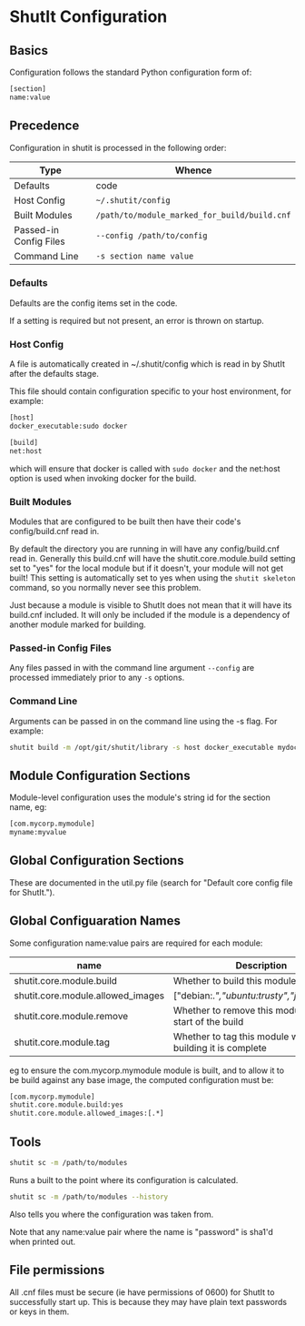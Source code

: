 # ShutIt Configuration

## Basics

Configuration follows the standard Python configuration form of:

```sh
[section]
name:value
```

## Precedence

Configuration in shutit is processed in the following order:

| Type          | Whence |
| -------------- | ------ |
| Defaults      | code |
| Host Config   | `~/.shutit/config` |
| Built Modules | `/path/to/module_marked_for_build/build.cnf` |
| Passed-in Config Files | `--config /path/to/config` |
| Command Line  | `-s section name value` |

### Defaults

Defaults are the config items set in the code.

If a setting is required but not present, an error is thrown on startup.

### Host Config

A file is automatically created in ~/.shutit/config which is read in by ShutIt after the defaults stage.

This file should contain configuration specific to your host environment, for example:

```sh
[host]
docker_executable:sudo docker

[build]
net:host
```

which will ensure that docker is called with `sudo docker` and the net:host option is used when invoking docker for the build.

### Built Modules

Modules that are configured to be built then have their code's config/build.cnf read in.

By default the directory you are running in will have any config/build.cnf read in. Generally this
build.cnf will have the shutit.core.module.build setting set to "yes" for the local module but
if it doesn't, your module will not get built! This setting is automatically set to yes when 
using the ```shutit skeleton``` command, so you normally never see this problem.

Just because a module is visible to ShutIt does not mean that it will have its build.cnf 
included. It will only be included if the module is a dependency of another module marked for
building.


### Passed-in Config Files

Any files passed in with the command line argument `--config` are processed immediately prior to
any `-s` options.


### Command Line

Arguments can be passed in on the command line using the -s flag. For example:

```sh
shutit build -m /opt/git/shutit/library -s host docker_executable mydockerbinary
```

## Module Configuration Sections

Module-level configuration uses the module's string id for the section name, eg:

```sh
[com.mycorp.mymodule]
myname:myvalue
```


## Global Configuration Sections

These are documented in the util.py file (search for "Default core config file for ShutIt.").

## Global Configuaration Names

Some configuration name:value pairs are required for each module:

| name | Description | Example | Default |
|------|--------|----|----|
| shutit.core.module.build | Whether to build this module | yes | no |
| shutit.core.module.allowed_images | ["debian:.*","ubuntu:trusty","johnsmith/.*"] | [".*"] |
| shutit.core.module.remove | Whether to remove this module at the start of the build | yes | no |
| shutit.core.module.tag | Whether to tag this module when building it is complete | yes | no |


eg to ensure the com.mycorp.mymodule module is built, and to allow it to be 
build against any base image, the computed configuration must be:

```sh
[com.mycorp.mymodule]
shutit.core.module.build:yes
shutit.core.module.allowed_images:[.*]
```



## Tools

```sh
shutit sc -m /path/to/modules
```

Runs a built to the point where its configuration is calculated.


```sh
shutit sc -m /path/to/modules --history
```

Also tells you where the configuration was taken from.

Note that any name:value pair where the name is "password" is sha1'd when printed out.

## File permissions

All .cnf files must be secure (ie have permissions of 0600) for ShutIt to successfully start up. This is because they may have plain text passwords or keys in them.

